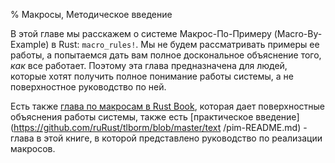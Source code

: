 % Макросы, Методическое введение

В этой главе мы расскажем о системе Макрос-По-Примеру (Macro-By-Example) в Rust:
`macro_rules!`. Мы не будем рассматривать примеры ее работы, а попытаемся дать
вам полное доскональное объяснение того, *как* все работает. Поэтому эта глава
предназначена для людей, которые хотят получить полное понимание работы системы,
а не поверхностное руководство по ней.

Есть также [глава по макросам в Rust Book](http://doc.rust-lang.org/book/macros.html),
которая дает поверхностные объяснения работы системы, также есть
[практическое введение](https://github.com/ruRust/tlborm/blob/master/text /pim-README.md) -
глава в этой книге, в которой представлено руководство по реализации макросов.
